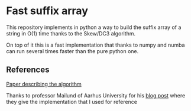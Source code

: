 # Fast suffix array

This repository implements in python a way to build the suffix array of a string in O(1) time thanks to the Skew/DC3 algorithm.

On top of it this is a fast implementation that thanks to numpy and numba can run several times faster than the pure python one.

## References

[Paper describing the algorithm](https://www.cs.helsinki.fi/u/tpkarkka/publications/jacm05-revised.pdf)

Thanks to professor Mailund of Aarhus University for his [blog post](https://mailund.dk/posts/skew-python-go/) where they give the implementation that I used for reference
